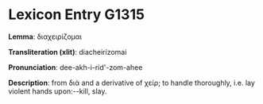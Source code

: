 # Lexicon Entry G1315

**Lemma**: διαχειρίζομαι

**Transliteration (xlit)**: diacheirízomai

**Pronunciation**: dee-akh-i-rid'-zom-ahee

**Description**:
from διά and a derivative of χείρ; to handle thoroughly, i.e. lay violent hands upon:--kill, slay.
